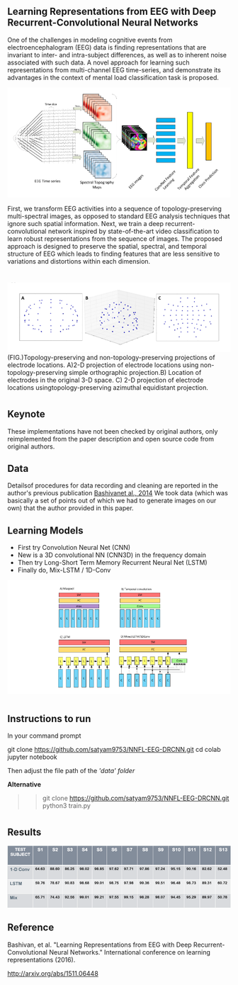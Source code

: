 ## Learning Representations from EEG with Deep Recurrent-Convolutional Neural Networks

One of the challenges in modeling cognitive events from electroencephalogram (EEG) data is finding representations that are invariant to inter- and intra-subject differences, as well as to inherent noise associated with such data. A novel approach for learning such representations from multi-channel EEG time-series, and demonstrate its advantages in the context of mental load classification task is proposed. 

![](images/train.png)

First, we transform EEG activities into a sequence of topology-preserving multi-spectral images, as opposed to standard EEG analysis techniques that ignore such spatial information. Next, we train a deep recurrent-convolutional network inspired by state-of-the-art video classification to learn robust representations from the sequence of images. The proposed approach is designed to preserve the spatial, spectral, and temporal structure of EEG which leads to finding features that are less sensitive to variations and distortions within each dimension.

#
![](images/transform.png)
(FIG.)Topology-preserving and non-topology-preserving projections of electrode locations.  A)2-D projection of electrode locations using non-topology-preserving simple orthographic projection.B) Location of electrodes in the original 3-D space.  C) 2-D projection of electrode locations usingtopology-preserving azimuthal equidistant projection.
#

## Keynote
These implementations have not been checked by original authors, only reimplemented from the paper description and open source code from original authors.

## Data 
Detailsof procedures for data recording and cleaning are reported in the author's previous publication [Bashivanet al., 2014](https://www.researchgate.net/publication/266621270_Spectrotemporal_dynamics_of_the_EEG_during_working_memory_encoding_and_maintenance_predicts_individual_behavioral_capacity)
We took data (which was basically a set of points out of which we had to generate images on our own) that the author provided in this paper. 

## Learning Models
* First try Convolution Neural Net (CNN)
* New is a 3D convolutional NN (CNN3D) in the frequency domain
* Then try Long-Short Term Memory Recurrent Neural Net (LSTM)
* Finally do, Mix-LSTM / 1D-Conv

![](images/model_architecture.png)
# 

## Instructions to run
In your command prompt

 git clone https://github.com/satyam9753/NNFL-EEG-DRCNN.git
 cd colab
 jupyter notebook

Then adjust the file path of the *'data' folder*

**Alternative**
>> git clone https://github.com/satyam9753/NNFL-EEG-DRCNN.git
>> python3 train.py
# 
## Results
![](images/result.png)

## Reference
Bashivan, et al. "Learning Representations from EEG with Deep Recurrent-Convolutional Neural Networks." International conference on learning representations (2016).

http://arxiv.org/abs/1511.06448
